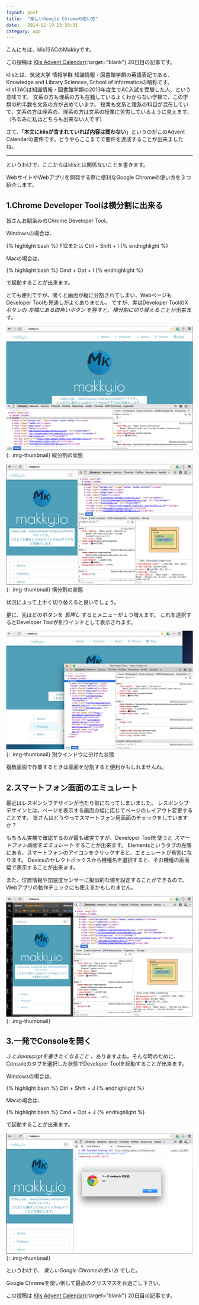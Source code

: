 ```yaml
---
layout: post
title:  "楽しいGoogle Chromeの使い方"
date:   2014-12-19 23:39:31
category: app
---
```


こんにちは、klis13ACのMakkyです。

この投稿は
[Klis Advent Calendar](http://www.adventar.org/calendars/704){:target="blank"}
20日目の記事です。

klisとは、筑波大学 情報学群 知識情報・図書館学類の英語表記である、Knowledge and Library Sciences, School of Informaticsの略称です。
klis13ACは知識情報・図書館学類の2013年度生でAC入試を受験した人、という意味です。
文系の方も理系の方も在籍しているよくわからない学類で、この学類の約半数を文系の方が占めています。
授業も文系と理系の科目が混在していて、文系の方は理系の、理系の方は文系の授業に苦労しているように見えます。
（ちなみに私はどちらも出来ない人です）

さて、「<strong>本文にklisが含まれていれば内容は問わない</strong>」というのがこのAdvent Calendarの要件です。どうやらここまでで要件を達成することが出来ましたね。

----

というわけで、ここからはklisとは関係ないことを書きます。

WebサイトやWebアプリを開発する際に便利なGoogle Chromeの使い方を３つ紹介します。

## 1.Chrome Developer Toolは横分割に出来る

皆さんお馴染みのChrome Developer Tool。

Windowsの場合は、

{% highlight bash %}
F12または Ctrl + Shift + I
{% endhighlight %}

Macの場合は、

{% highlight bash %}
Cmd + Opt + I
{% endhighlight %}

で起動することが出来ます。

とても便利ですが、開くと画面が縦に分割されてしまい、WebページもDeveloper Toolも見通しがよくありません。
ですが、実はDeveloper ToolのXボタンの *左隣にある四角いボタン* を押すと、*横分割に切り替える* ことが出来ます。

![Picture description](/images/2014/12/klis_advent_calender1.png){: .img-thumbnail}
縦分割の状態

![Picture description](/images/2014/12/klis_advent_calender2.png){: .img-thumbnail}
横分割の状態

状況によって上手く切り替えると良いでしょう。

更に、先ほどのボタンを *長押し* するとメニューが１つ増えます。
これを選択するとDeveloper Toolが別ウインドとして表示されます。

![Picture description](/images/2014/12/klis_advent_calender3.png){: .img-thumbnail}
別ウインドウに分けた状態

複数画面で作業するときは画面を分割すると便利かもしれませんね。

## 2.スマートフォン画面のエミュレート

最近はレスポンシブデザインが当たり前になってしまいました。
レスポンシブデザインとは、ページを表示する画面の幅に応じてページのレイアウト変更することです。
皆さんはどうやってスマートフォン用画面のチェックをしていますか？

もちろん実機で確認するのが最も確実ですが、Developer Toolを使うと *スマートフォン画面をエミュレート* することが出来ます。
Elementsというタブの左隣にある、スマートフォンのアイコンをクリックすると、エミュレートが有効になります。
Deviceのセレクトボックスから機種名を選択すると、その機種の画面幅で表示することが出来ます。

また、位置情報や加速度センサーに擬似的な値を設定することができるので、Webアプリの動作チェックにも使えるかもしれません。

![Picture description](/images/2014/12/klis_advent_calender4.png){: .img-thumbnail}

## 3.一発でConsoleを開く

*ふとJavascriptを書きたくなること* 、ありますよね。そんな時のために、Consoleのタブを選択した状態でDeveloper Toolを起動することが出来ます。

Windowsの場合は、

{% highlight bash %}
Ctrl + Shift + J
{% endhighlight %}

Macの場合は、

{% highlight bash %}
Cmd + Opt + J
{% endhighlight %}

で起動することが出来ます。

![Picture description](/images/2014/12/klis_advent_calender5.png){: .img-thumbnail}

というわけで、 *楽しいGoogle Chromeの使い方* でした。

Google Chromeを使い倒して最高のクリスマスをお過ごし下さい。

この投稿は
[Klis Advent Calendar](http://www.adventar.org/calendars/704){:target="blank"}
20日目の記事です。
